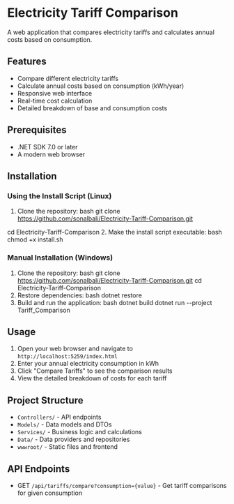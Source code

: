 # Electricity Tariff Comparison 
 A web application that compares electricity tariffs and calculates annual costs based on consumption.

## Features
- Compare different electricity tariffs
- Calculate annual costs based on consumption (kWh/year)
- Responsive web interface
- Real-time cost calculation
- Detailed breakdown of base and consumption costs
  
## Prerequisites
- .NET SDK 7.0 or later
- A modern web browser

## Installation

### Using the Install Script (Linux)

1. Clone the repository:
bash
git clone https://github.com/sonalbali/Electricity-Tariff-Comparison.git

cd Electricity-Tariff-Comparison
2. Make the install script executable:
bash
chmod +x install.sh


### Manual Installation (Windows)

1. Clone the repository:
 bash
git clone https://github.com/sonalbali/Electricity-Tariff-Comparison.git
cd Electricity-Tariff-Comparison
2. Restore dependencies:
   bash
dotnet restore
3. Build and run the application:
   bash
dotnet build
dotnet run --project Tariff_Comparison

## Usage
1. Open your web browser and navigate to `http://localhost:5259/index.html` 
2. Enter your annual electricity consumption in kWh
3. Click "Compare Tariffs" to see the comparison results
4. View the detailed breakdown of costs for each tariff

## Project Structure

- `Controllers/` - API endpoints
- `Models/` - Data models and DTOs
- `Services/` - Business logic and calculations
- `Data/` - Data providers and repositories
- `wwwroot/` - Static files and frontend

## API Endpoints
- GET `/api/tariffs/compare?consumption={value}` - Get tariff comparisons for given consumption


